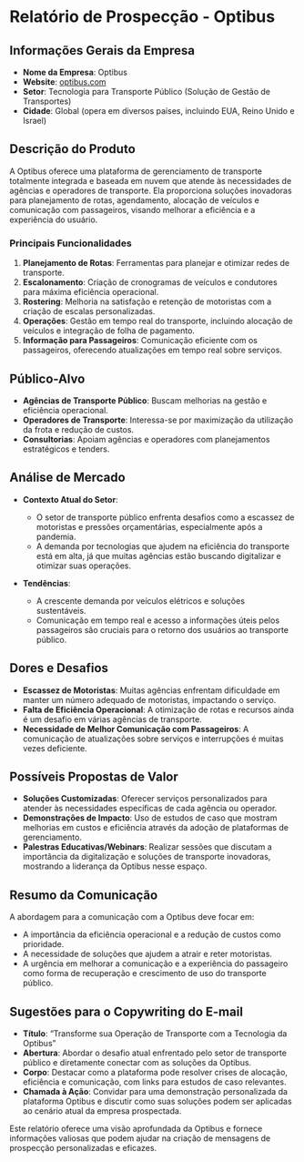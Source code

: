 # Relatório de Prospecção - Optibus

## Informações Gerais da Empresa
- **Nome da Empresa**: Optibus
- **Website**: [optibus.com](https://optibus.com)
- **Setor**: Tecnologia para Transporte Público (Solução de Gestão de Transportes)
- **Cidade**: Global (opera em diversos países, incluindo EUA, Reino Unido e Israel)

## Descrição do Produto
A Optibus oferece uma plataforma de gerenciamento de transporte totalmente integrada e baseada em nuvem que atende às necessidades de agências e operadores de transporte. Ela proporciona soluções inovadoras para planejamento de rotas, agendamento, alocação de veículos e comunicação com passageiros, visando melhorar a eficiência e a experiência do usuário.

### Principais Funcionalidades
1. **Planejamento de Rotas**: Ferramentas para planejar e otimizar redes de transporte.
2. **Escalonamento**: Criação de cronogramas de veículos e condutores para máxima eficiência operacional.
3. **Rostering**: Melhoria na satisfação e retenção de motoristas com a criação de escalas personalizadas.
4. **Operações**: Gestão em tempo real do transporte, incluindo alocação de veículos e integração de folha de pagamento.
5. **Informação para Passageiros**: Comunicação eficiente com os passageiros, oferecendo atualizações em tempo real sobre serviços.

## Público-Alvo
- **Agências de Transporte Público**: Buscam melhorias na gestão e eficiência operacional.
- **Operadores de Transporte**: Interessa-se por maximização da utilização da frota e redução de custos.
- **Consultorias**: Apoiam agências e operadores com planejamentos estratégicos e tenders.

## Análise de Mercado
- **Contexto Atual do Setor**:
  - O setor de transporte público enfrenta desafios como a escassez de motoristas e pressões orçamentárias, especialmente após a pandemia.
  - A demanda por tecnologias que ajudem na eficiência do transporte está em alta, já que muitas agências estão buscando digitalizar e otimizar suas operações.

- **Tendências**:
  - A crescente demanda por veículos elétricos e soluções sustentáveis.
  - Comunicação em tempo real e acesso a informações úteis pelos passageiros são cruciais para o retorno dos usuários ao transporte público.

## Dores e Desafios
- **Escassez de Motoristas**: Muitas agências enfrentam dificuldade em manter um número adequado de motoristas, impactando o serviço.
- **Falta de Eficiência Operacional**: A otimização de rotas e recursos ainda é um desafio em várias agências de transporte.
- **Necessidade de Melhor Comunicação com Passageiros**: A comunicação de atualizações sobre serviços e interrupções é muitas vezes deficiente.

## Possíveis Propostas de Valor
- **Soluções Customizadas**: Oferecer serviços personalizados para atender às necessidades específicas de cada agência ou operador.
- **Demonstrações de Impacto**: Uso de estudos de caso que mostram melhorias em custos e eficiência através da adoção de plataformas de gerenciamento.
- **Palestras Educativas/Webinars**: Realizar sessões que discutam a importância da digitalização e soluções de transporte inovadoras, mostrando a liderança da Optibus nesse espaço.

## Resumo da Comunicação
A abordagem para a comunicação com a Optibus deve focar em:
- A importância da eficiência operacional e a redução de custos como prioridade.
- A necessidade de soluções que ajudem a atrair e reter motoristas.
- A urgência em melhorar a comunicação e a experiência do passageiro como forma de recuperação e crescimento de uso do transporte público.

## Sugestões para o Copywriting do E-mail
- **Título**: “Transforme sua Operação de Transporte com a Tecnologia da Optibus”
- **Abertura**: Abordar o desafio atual enfrentado pelo setor de transporte público e diretamente conectar com as soluções da Optibus.
- **Corpo**: Destacar como a plataforma pode resolver crises de alocação, eficiência e comunicação, com links para estudos de caso relevantes.
- **Chamada à Ação**: Convidar para uma demonstração personalizada da plataforma Optibus e discutir como suas soluções podem ser aplicadas ao cenário atual da empresa prospectada.

Este relatório oferece uma visão aprofundada da Optibus e fornece informações valiosas que podem ajudar na criação de mensagens de prospecção personalizadas e eficazes.